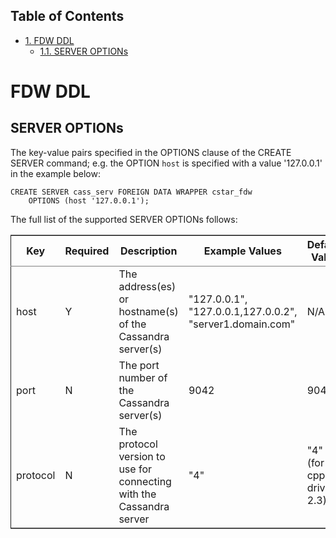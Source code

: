 <div id="table-of-contents">
<h2>Table of Contents</h2>
<div id="text-table-of-contents">
<ul>
<li><a href="#orgheadline2">1. FDW DDL</a>
<ul>
<li><a href="#orgheadline1">1.1. SERVER OPTIONs</a></li>
</ul>
</li>
</ul>
</div>
</div>

# FDW DDL<a id="orgheadline2"></a>

## SERVER OPTIONs<a id="orgheadline1"></a>

The key-value pairs specified in the OPTIONS clause of the CREATE SERVER
command; e.g. the OPTION `host` is specified with a value '127.0.0.1' in
the example below:

    CREATE SERVER cass_serv FOREIGN DATA WRAPPER cstar_fdw
        OPTIONS (host '127.0.0.1');

The full list of the supported SERVER OPTIONs follows:

<table border="2" cellspacing="0" cellpadding="6" rules="groups" frame="hsides">


<colgroup>
<col  class="org-left" />

<col  class="org-left" />

<col  class="org-left" />

<col  class="org-left" />

<col  class="org-left" />
</colgroup>
<thead>
<tr>
<th scope="col" class="org-left">Key</th>
<th scope="col" class="org-left">Required</th>
<th scope="col" class="org-left">Description</th>
<th scope="col" class="org-left">Example Values</th>
<th scope="col" class="org-left">Default Value</th>
</tr>
</thead>

<tbody>
<tr class="tr-odd">
<td class="org-left">host</td>
<td class="org-left">Y</td>
<td class="org-left">The address(es) or hostname(s) of the Cassandra server(s)</td>
<td class="org-left">"127.0.0.1", "127.0.0.1,127.0.0.2", "server1.domain.com"</td>
<td class="org-left">N/A</td>
</tr>


<tr class="tr-even">
<td class="org-left">port</td>
<td class="org-left">N</td>
<td class="org-left">The port number of the Cassandra server(s)</td>
<td class="org-left">9042</td>
<td class="org-left">9042</td>
</tr>


<tr class="tr-odd">
<td class="org-left">protocol</td>
<td class="org-left">N</td>
<td class="org-left">The protocol version to use for connecting with the Cassandra server</td>
<td class="org-left">"4"</td>
<td class="org-left">"4" (for cpp-driver 2.3)</td>
</tr>
</tbody>
</table>
